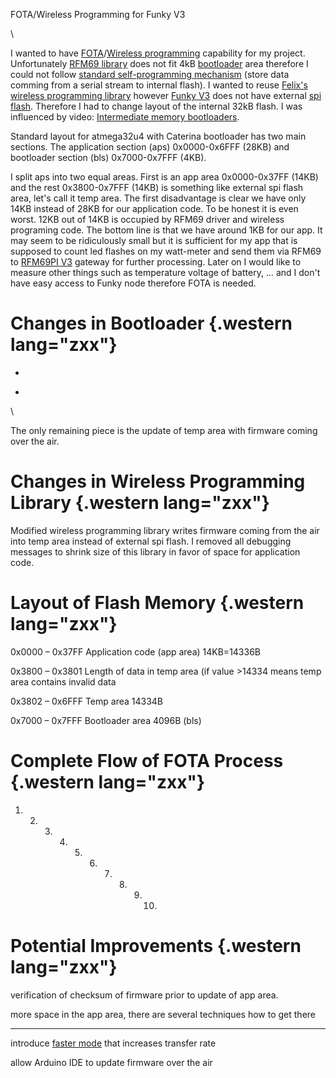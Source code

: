 FOTA/Wireless Programming for Funky V3

\

I wanted to have [FOTA](http://en.wikipedia.org/wiki/Over-the-air_programming)/[Wireless programming](http://lowpowerlab.com/blog/category/moteino/wireless-programming/) capability for my project. Unfortunately [RFM](https://github.com/LowPowerLab/RFM69)[69 ](https://github.com/LowPowerLab/RFM69)[library](https://github.com/LowPowerLab/RFM69) does not fit 4kB [bootloader](http://www.hackersworkbench.com/intro-to-bootloaders-for-avr) area therefore I could not follow [standard self-programming mechanism](http://www.engineersgarage.com/embedded/avr-microcontroller-projects/How-to-Use-SPM-for-Flash-to-Flash-Programming) (store data comming from a serial stream to internal flash). I wanted to reuse [Felix's wireless programming library](https://github.com/LowPowerLab/WirelessProgramming) however [F](http://harizanov.com/wiki/wiki-home/funky-v3/)[unky ](http://harizanov.com/wiki/wiki-home/funky-v3/)[V3](http://harizanov.com/wiki/wiki-home/funky-v3/) does not have external [spi flash](http://www.instructables.com/id/How-to-Design-with-Discrete-SPI-Flash-Memory/). Therefore I had to change layout of the internal 32kB flash. I was influenced by video: [Intermediate memory bootloaders](https://www.youtube.com/watch?v=jbLy6kE-Szg).

Standard layout for atmega32u4 with Caterina bootloader has two main sections. The application section (aps) 0x0000-0x6FFF (28KB) and bootloader section (bls) 0x7000-0x7FFF (4KB). 

I split aps into two equal areas. First is an app area 0x0000-0x37FF (14KB) and the rest 0x3800-0x7FFF (14KB) is something like external spi flash area, let's call it temp area. The first disadvantage is clear we have only 14KB instead of 28KB for our application code. To be honest it is even worst. 12KB out of 14KB is occupied by RFM69 driver and wireless programing code. The bottom line is that we have around 1KB for our app. It may seem to be ridiculously small but it is sufficient for my app that is supposed to count led flashes on my watt-meter and send them via RFM69 to [RFM69PI V3](https://wiki.openenergymonitor.org/index.php/RFM69Pi_V3) gateway for further processing. Later on I would like to measure other things such as temperature voltage of battery, … and I don't have easy access to Funky node therefore FOTA is needed.

Changes in Bootloader {.western lang="zxx"}
=====================

-   

<!-- -->

-   

\

The only remaining piece is the update of temp area with firmware coming over the air.

Changes in Wireless Programming Library {.western lang="zxx"}
=======================================

Modified wireless programming library writes firmware coming from the air into temp area instead of external spi flash. I removed all debugging messages to shrink size of this library in favor of space for application code.

Layout of Flash Memory {.western lang="zxx"}
======================

0x0000 – 0x37FF Application code (app area) 14KB=14336B

0x3800 – 0x3801 Length of data in temp area (if value \>14334 means temp area contains invalid data

0x3802 – 0x6FFF Temp area 14334B

0x7000 – 0x7FFF Bootloader area 4096B (bls)

Complete Flow of FOTA Process {.western lang="zxx"}
=============================

1.  2.  3.  4.  5.  6.  7.  8.  9.  10. 

Potential Improvements {.western lang="zxx"}
======================

verification of checksum of firmware prior to update of app area.

more space in the app area, there are several techniques how to get there

-   -   -   

introduce [faster mode](http://lowpowerlab.com/blog/2016/01/21/wireless-programming-just-got-50-faster/) that increases transfer rate

allow Arduino IDE to update firmware over the air
